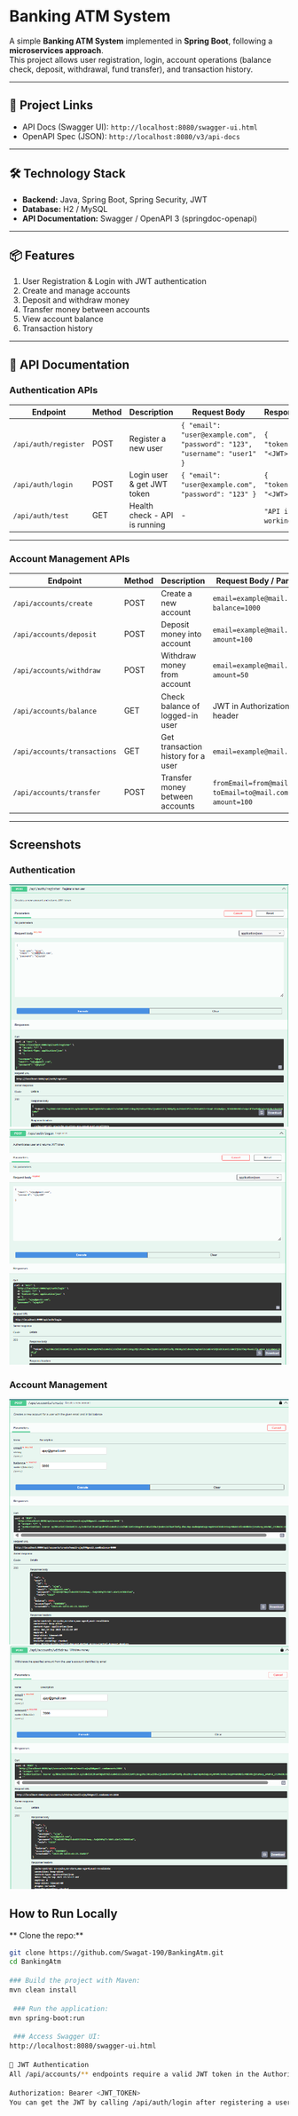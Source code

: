 # Banking ATM System

A simple **Banking ATM System** implemented in **Spring Boot**, following a **microservices approach**.  
This project allows user registration, login, account operations (balance check, deposit, withdrawal, fund transfer), and transaction history.

---

## 🔗 Project Links

- API Docs (Swagger UI): `http://localhost:8080/swagger-ui.html`  
- OpenAPI Spec (JSON): `http://localhost:8080/v3/api-docs`  

---

## 🛠 Technology Stack

- **Backend:** Java, Spring Boot, Spring Security, JWT  
- **Database:** H2 / MySQL  
- **API Documentation:** Swagger / OpenAPI 3 (springdoc-openapi)  

---

## 📦 Features

1. User Registration & Login with JWT authentication  
2. Create and manage accounts  
3. Deposit and withdraw money  
4. Transfer money between accounts  
5. View account balance  
6. Transaction history  

---

## 📖 API Documentation

### Authentication APIs

| Endpoint           | Method | Description                         | Request Body                                  | Response                |
|-------------------|--------|-------------------------------------|-----------------------------------------------|-------------------------|
| `/api/auth/register` | POST   | Register a new user                 | `{ "email": "user@example.com", "password": "123", "username": "user1" }` | `{ "token": "<JWT>" }` |
| `/api/auth/login`    | POST   | Login user & get JWT token          | `{ "email": "user@example.com", "password": "123" }` | `{ "token": "<JWT>" }` |
| `/api/auth/test`     | GET    | Health check - API is running      | -                                             | `"API is working!"`     |

---

### Account Management APIs

| Endpoint                    | Method | Description                                   | Request Body / Params                          | Response                  |
|------------------------------|--------|-----------------------------------------------|-----------------------------------------------|---------------------------|
| `/api/accounts/create`       | POST   | Create a new account                          | `email=example@mail.com, balance=1000`       | `Account` object          |
| `/api/accounts/deposit`      | POST   | Deposit money into account                    | `email=example@mail.com, amount=100`         | Updated `Account` object  |
| `/api/accounts/withdraw`     | POST   | Withdraw money from account                   | `email=example@mail.com, amount=50`          | Updated `Account` object  |
| `/api/accounts/balance`      | GET    | Check balance of logged-in user              | JWT in Authorization header                   | `{ "balance": 1000 }`     |
| `/api/accounts/transactions` | GET    | Get transaction history for a user           | `email=example@mail.com`                      | `List<Transaction>`       |
| `/api/accounts/transfer`     | POST   | Transfer money between accounts              | `fromEmail=from@mail.com, toEmail=to@mail.com, amount=100` | `true/false`             |

---
## Screenshots

### Authentication
![UserRegestration APIs](UserRegister.png)
![UserLogin APIs](UserLogin.png)

### Account Management
![Account Creation](UserCreateAccount.png)
![Withdraw Balance Creation](UserWithdraw.png)

##  How to Run Locally

** Clone the repo:**
```bash
git clone https://github.com/Swagat-190/BankingAtm.git
cd BankingAtm

### Build the project with Maven:
mvn clean install

 ### Run the application:
mvn spring-boot:run

 ### Access Swagger UI:
http://localhost:8080/swagger-ui.html

🔐 JWT Authentication
All /api/accounts/** endpoints require a valid JWT token in the Authorization header:

Authorization: Bearer <JWT_TOKEN>
You can get the JWT by calling /api/auth/login after registering a user.
